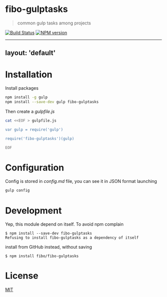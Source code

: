 # fibo-gulptasks

> common gulp tasks among projects

[![Build Status](https://travis-ci.org/fibo/fibo-gulptasks.png?branch=master)](https://travis-ci.org/fibo/fibo-gulptasks.png?branch=master) [![NPM version](https://badge.fury.io/js/fibo-gulptasks.png)](http://badge.fury.io/js/fibo-gulptasks)

---
layout: 'default'
---

# Installation

Install packages

```bash
npm install -g gulp
npm install --save-dev gulp fibo-gulptasks
```

Then create a *gulpfile.js*

```bash
cat <<EOF > gulpfile.js

var gulp = require('gulp')

require('fibo-gulptasks')(gulp)

EOF
```

# Configuration

Config is stored in *config.md* file, you can see it in JSON format launching

```bash
gulp config
```

# Development

Yep, this module depend on itself. To avoid npm complain

```
$ npm install --save-dev fibo-gulptasks
Refusing to install fibo-gulptasks as a dependency of itself
```

install from GitHub instead, without saving

```
$ npm install fibo/fibo-gulptasks
```



# License

[MIT](http://fibo.mit-license.org/)

